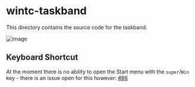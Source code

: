 # wintc-taskband
This directory contains the source code for the taskband.

![image](https://github.com/rozniak/xfce-winxp-tc/assets/13258281/cb3ccda4-8a8f-402b-a096-19e90b6c681e)

## Keyboard Shortcut
At the moment there is no ability to open the Start menu with the `super`/`Win` key - there is an issue open for this however: [#86](https://github.com/rozniak/xfce-winxp-tc/issues/86)

